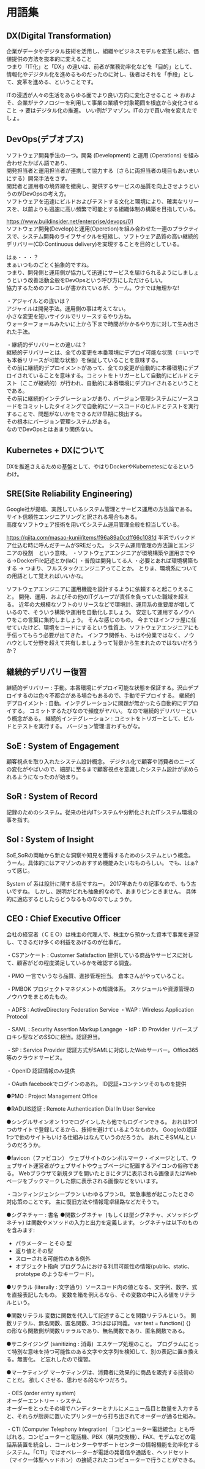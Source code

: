 # 用語集

## DX(Digital Transformation)

企業がデータやデジタル技術を活用し、組織やビジネスモデルを変革し続け、価値提供の方法を抜本的に変えること  
つまり「IT化」と「DX」の違いは、前者が業務効率化などを「目的」として、  
情報化やデジタル化を進めるものだったのに対し、後者はそれを「手段」として、変革を進める、ということです。  

ITの浸透が人々の生活をあらゆる面でより良い方向に変化させること
→
おおよそ、企業がテクノロジーを利用して事業の業績や対象範囲を根底から変化させること
→
要はデジタル化の推進。
いい例がアマゾン。ITの力で買い物を変えたでしょ。

## DevOps(デブオプス)

ソフトウェア開発手法の一つ。開発 (Development) と運用 (Operations) を組み合わせたかばん語であり、  
開発担当者と運用担当者が連携して協力する（さらに両担当者の境目もあいまいにする）開発手法をさす。  
開発者と運用者の境界線を撤廃し、提供するサービスの品質を向上させようというのがDevOpsの考え方。  
ソフトウェアを迅速にビルドおよびテストする文化と環境により、確実なリリースを、以前よりも迅速に高い頻繁で可能とする組織体制の構築を目指している。  

<https://www.buildinsider.net/enterprise/devops/01>  
ソフトウェア開発(Develop)と運用(Operetion)を組み合わせた一連のプラクティスで、システム開発のライフサイクルを短縮し、ソフトウェア品質の高い継続的デリバリー(CD:Continuous delivery)を実現することを目的としている。  

はぁ・・・？  
まぁいつものごとく抽象的ですね。  
つまり、開発側と運用側が協力して迅速にサービスを届けられるようにしましょうという改善活動全般をDevOpsという呼び方にしただけらしい。  
協力するためのアレコレが書かれているが、うーん。ウチでは無理かな!  

・アジャイルとの違いは？  
アジャイルは開発手法。運用側の事は考えてない。  
小さな変更を短いサイクルでリリースするやり方ね。  
ウォーターフォールみたいに上から下まで時間がかかるやり方に対して生み出された手法。  

・継続的デリバリーとの違いは？  
継続的デリバリーとは、全ての変更を本番環境にデプロイ可能な状態（＝いつでも本番リリースが可能な状態）を保証していることを意味する。  
その前に継続的デプロイメントがあって、全ての変更が自動的に本番環境にデプロイされていることを意味する。コミットをトリガーとして自動的にビルドとテスト（ここが継続的）が行われ、自動的に本番環境にデプロイされるということである。  
その前に継続的インテグレーションがあり、バージョン管理システムにソースコードをコミットしたタイミングで自動的にソースコードのビルドとテストを実行することで、問題がないかをできるだけ早期に検出する。  
その根本にバージョン管理システムがある。  
なのでDevOpsとはあまり関係ない。  

## Kubernetes + DXについて

DXを推進さえるための基盤として、やはりDockerやKubernetesになるというわけ。

## SRE(Site Reliability Engineering)

Google社が提唱、実践しているシステム管理とサービス運用の方法論である。サイト信頼性エンジニアリングと訳される場合もある。  
高度なソフトウェア技術を用いてシステム運用管理全般を担当している。  

<https://qiita.com/masao-kunii/items/f96a89a0cdff66c108fd>
半沢でバックドア仕込む時に呼んだチームがSREだった。
システム運用管理の方法論とエンジニアの役割　という意味。
・ソフトウェアエンジニアが環境構築や運用までやる→DockerFile記述とか(IaC)
・普段は開発してる人
・必要とあれば環境構築もする
→
つまり、フルスタックエンジニアってことか。
とりま、環境系についての用語として覚えればいいかな。

ソフトウェアエンジニアに運用機能を設計するように依頼すると起こりえること。
開発、運用、およびその他のITグループが責任を負っていた職域を超える。
近年の大規模なソフトのリリースなどで環境計、運用系の重要度が増しているので、そういう構築や運用を自動化しましょう。
安定して運用するノウハウをこの言葉に集約しましょう。
そんな感じのもの。
今まではインフラ屋に任せていたけど、環境をコードにするという性質上、ソフトウェアエンジニアにも手伝ってもらう必要が出てきた。
インフラ関係も、もはや分業ではなく、ノウハウとして分野を超えて共有しましょうって背景から生まれたのではないだろうか？

## 継続的デリバリー復習

継続的デリバリー : 手動。本番環境にデプロイ可能な状態を保証する。沢山デプロイするのは色々不都合がある場合もあるので、手動でデプロイする。
継続的デプロイメント : 自動。インテグレーションに問題が無かったら自動的にデプロイする。
コミットするたびなので頻度がヤバい。
なので継続的デリバリーという概念がある。
継続的インテグレーション : コミットをトリガーとして、ビルドとテストを実行する。
バージョン管理:言わずもがな。

## SoE : System of Engagement

顧客視点を取り入れたシステム設計概念。
デジタル化で顧客や消費者のニーズの変化がやばいので、細部に至るまで顧客視点を意識したシステム設計が求められるようになったのが始まり。

## SoR : System of Record

記録のためのシステム。従来の社内ITシステムや分断化されたITシステム環境の事を指す。

## SoI : System of Insight

SoE,SoRの両軸から新たな洞察や知見を獲得するためのシステムという概念。
うーん。具体的にはアマゾンのおすすめ機能みたいなものらしい。
でも、はぁ?って感じ。

System of 系は設計に関する話ですねー。
2017年あたりの記事なので、もう古いですね。
しかし、説明がどれも抽象的なので、あまりピンときません。
具体的に適応するとしたらどうなるものなのでしょうか。

## CEO : Chief Executive Officer

会社の経営者（ＣＥＯ）は株主の代理人で、株主から預かった資本で事業を運営し、できるだけ多くの利益をあげるのが仕事だ。

・CSアンケート : Customer Satisfaction
提供している商品やサービスに対して、顧客がどの程度満足しているかを確認する調査。


・PMO
一言でいうなら品質、進捗管理担当。
倉本さんがやっていること。

・PMBOK
プロジェクトマネジメントの知識体系。
スケジュールや資源管理のノウハウをまとめたもの。


・ADFS : ActiveDirectory Federation Service
・WAP : Wireless Application Protocol

・SAML : Security Assertion Markup Langage
・IdP : ID Provider
リバースプロキシ型などのSSOに相当。認証担当。

・SP : Service Provider
認証方式がSAMLに対応したWebサーバー。Office365等のクラウドサービス。

・OpenID
認証情報のみ提供

・OAuth
facebookでログインのあれ。
ID認証+コンテンツそのものを提供





●PMO : Project Management Office

●RADUIS認証 : Remote Authentication Dial In User Service

●シングルサインオン
1つでログインしたら他でもログインできる。
おれは1つ1つのサイトで登録してるから、技術を避けているようなものか。
Googleの認証1つで他のサイトもいける仕組みはなんていうのだろうか。
あれこそSMALというのだろうか。

●favicon（ファビコン）
ウェブサイトのシンボルマーク・イメージとして、ウェブサイト運営者がウェブサイトやウェブページに配置するアイコンの俗称である。
Webブラウザで新規タブを開いたときにタブに表示される画像またはWebページをブックマークした際に表示される画像などをいいます。

・コンティンジェンシープラン
いわゆるプランB。
緊急事態が起こったときの対応策のことです。
主に復旧方法や情報電卓経路などだそうで。

●シグネチャー : 書名
●関数シグネチャ 
(もしくは型シグネチャ、メソッドシグネチャ) は関数やメソッドの入力と出力を定義します。
シグネチャは以下のものを含みます:
* パラメーター とその 型
* 返り値とその型
* スローされる可能性のある例外
* オブジェクト指向 プログラムにおける利用可能性の情報(public、static、prototype のようなキーワード)。


●リテラル (literally : 文字通り) 
ソースコード内の値となる、文字列、数字、式を直接表記したもの。
変数を箱を例えるなら、その変数の中に入る値をリテラルという。

●関数リテラル
変数に関数を代入して記述することを関数リテラルという。
関数リテラル、無名関数、匿名関数、3つはほぼ同義。
var test = function() {}　の形なら関数側が関数リテラルであり、無名関数であり、匿名関数である。

●サニタイジング (sanitizing : 消毒) 
エスケープ処理のこと。
プログラムにとって特別な意味を持つ可能性のある文字や文字列を検知して、別の表記に置き換える。無害化。
ど忘れしたので復習。


●マーケティング
マーケティングは、消費者に効果的に商品を販売する技術のことだ。
欲しくさせる、思わせる的なやつだろう。

・OES (order entry system)  
オーダーエントリー・システム  
オーダーをとったその場でハンディターミナルにメニュー品目と数量を入力すると、それらが厨房に置いたプリンターから打ち出されてオーダーが通る仕組み。

・CTI (Computer Telephony Integration)
「コンピューター電話統合」とも呼ばれる。コンピューターと電話機、PBX（構内交換機）、FAX、モデムなどの電話系装置を統合し、コールセンターやサポートセンターの情報機能を効率化するシステム。「CTI」ではオペレーターが電話の発着信や通話を、ヘッドセット（マイク一体型ヘッドホン）の接続されたコンピューターで行うことができる。

